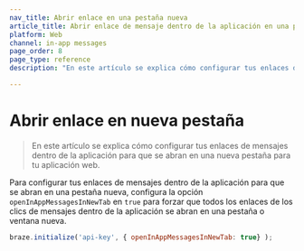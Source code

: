 ```yaml
---
nav_title: Abrir enlace en una pestaña nueva
article_title: Abrir enlace de mensaje dentro de la aplicación en una pestaña nueva para Web
platform: Web
channel: in-app messages
page_order: 8
page_type: reference
description: "En este artículo se explica cómo configurar tus enlaces de mensajes dentro de la aplicación para que se abran en una nueva pestaña para tu aplicación web."

---
```


# Abrir enlace en nueva pestaña

> En este artículo se explica cómo configurar tus enlaces de mensajes dentro de la aplicación para que se abran en una nueva pestaña para tu aplicación web.

Para configurar tus enlaces de mensajes dentro de la aplicación para que se abran en una pestaña nueva, configura la opción `openInAppMessagesInNewTab` en `true` para forzar que todos los enlaces de los clics de mensajes dentro de la aplicación se abran en una pestaña o ventana nueva.

```javascript
braze.initialize('api-key', { openInAppMessagesInNewTab: true} );
```

